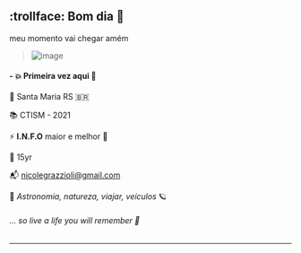 ## :trollface: Bom dia 👋

meu momento vai chegar amém

> ![image](https://user-images.githubusercontent.com/85495959/121888530-80326080-ccee-11eb-95f0-e4f9bd88a373.png)

#### - :boom: Primeira vez aqui :snail:

:dart: Santa Maria RS :brazil:

:books: CTISM - 2021 

⚡ **I.N.F.O** maior e melhor :gem:

💬 15yr

:mailbox_with_mail: nicolegrazzioli@gmail.com

💙 *Astronomia, natureza, viajar, veículos* :ringed_planet:

###### *... so live a life you will remember* :rocket:

__________________________________________________
<!--
**nicolegg13/nicolegg13** is a ✨ _special_ ✨ repository because its `README.md` (this file) appears on your GitHub profile.

Here are some ideas to get you started:

- 🔭 I’m currently working on ...
- 🌱 I’m currently learning ...
- 👯 I’m looking to collaborate on ...
- 🤔 I’m looking for help with ...
- 💬 Ask me about ...
- 📫 How to reach me: ...
- 😄 Pronouns: ...
- ⚡ Fun fact: ...
-->
